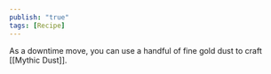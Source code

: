 ```yaml
---
publish: "true"
tags: [Recipe]
---
```

As a downtime move, you can use a handful of fine gold dust to craft [[Mythic Dust]].
